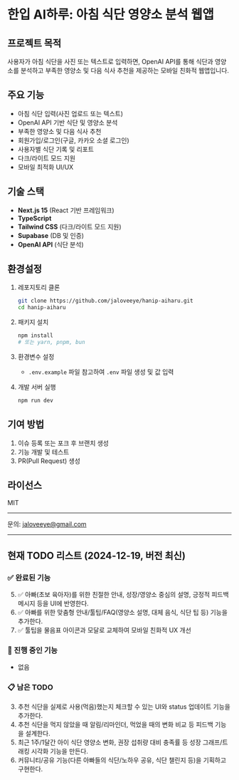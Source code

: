 # 한입 AI하루: 아침 식단 영양소 분석 웹앱

## 프로젝트 목적

사용자가 아침 식단을 사진 또는 텍스트로 입력하면, OpenAI API를 통해 식단과 영양소를 분석하고 부족한 영양소 및 다음 식사 추천을 제공하는 모바일 친화적 웹앱입니다.

## 주요 기능

- 아침 식단 입력(사진 업로드 또는 텍스트)
- OpenAI API 기반 식단 및 영양소 분석
- 부족한 영양소 및 다음 식사 추천
- 회원가입/로그인(구글, 카카오 소셜 로그인)
- 사용자별 식단 기록 및 리포트
- 다크/라이트 모드 지원
- 모바일 최적화 UI/UX

## 기술 스택

- **Next.js 15** (React 기반 프레임워크)
- **TypeScript**
- **Tailwind CSS** (다크/라이트 모드 지원)
- **Supabase** (DB 및 인증)
- **OpenAI API** (식단 분석)

## 환경설정

1. 레포지토리 클론

   ```bash
   git clone https://github.com/jaloveeye/hanip-aiharu.git
   cd hanip-aiharu
   ```

2. 패키지 설치

   ```bash
   npm install
   # 또는 yarn, pnpm, bun
   ```

3. 환경변수 설정
   - `.env.example` 파일 참고하여 `.env` 파일 생성 및 값 입력

4. 개발 서버 실행

   ```bash
   npm run dev
   ```

## 기여 방법

1. 이슈 등록 또는 포크 후 브랜치 생성
2. 기능 개발 및 테스트
3. PR(Pull Request) 생성

## 라이선스

MIT

---
문의: <jaloveeye@gmail.com>

---

## 현재 TODO 리스트 (2024-12-19, 버전 최신)

### ✅ 완료된 기능
5. ✅ 아빠(초보 육아자)를 위한 친절한 안내, 성장/영양소 중심의 설명, 긍정적 피드백 메시지 등을 UI에 반영한다.
7. ✅ 아빠를 위한 맞춤형 안내/툴팁/FAQ(영양소 설명, 대체 음식, 식단 팁 등) 기능을 추가한다.
10. ✅ 툴팁을 물음표 아이콘과 모달로 교체하여 모바일 친화적 UX 개선

### 🔄 진행 중인 기능
- 없음

### 📋 남은 TODO
3. 추천 식단을 실제로 사용(먹음)했는지 체크할 수 있는 UI와 status 업데이트 기능을 추가한다.
6. 추천 식단을 먹지 않았을 때 알림/리마인더, 먹었을 때의 변화 비교 등 피드백 기능을 설계한다.
8. 최근 1주/1달간 아이 식단 영양소 변화, 권장 섭취량 대비 충족률 등 성장 그래프/트래킹 시각화 기능을 만든다.
9. 커뮤니티/공유 기능(다른 아빠들의 식단/노하우 공유, 식단 챌린지 등)을 기획하고 구현한다.
